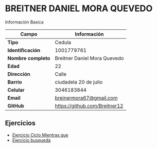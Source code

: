 # BREITNER DANIEL MORA QUEVEDO
Información Basica

| Campo | Información |
| --- | --- |
| **Tipo** | Cedula |
| **Identificación** | 1001779761 |
| **Nombre completo** | Breitner Daniel Mora Quevedo |
| **Edad** | 22 |
| **Dirección** | Calle |
| **Barrio** | ciudadela 20 de julio |
| **Celular** | 3046183844 |
| **Email** | breinermora67@gmail.com |
| **GitHub** | https://github.com/Breitner12 |

## Ejercicios
- [Ejercicio Ciclo Mientras que](/breitner/ciclowhile/README.md)
- [Ejercicio busqueda](/breitner/ejercicio2/README.md)